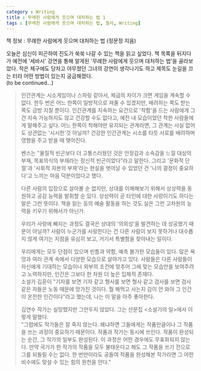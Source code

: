 ```yaml
---
category : Writing
title : 무례한 사람에게 웃으며 대처하는 법 1
tags : [무례한 사람에게 웃으며 대처하는 법, 필사, Writing]
---
```


책 정보 : 무례한 사람에게 웃으며 대처하는 법 (정문정 지음)  

오늘은 심신이 피곤하여 진도가 쑥쑥 나갈 수 있는 책을 읽고 싶었다. 책 목록을 뒤지다가 예전에 '세바시' 강연을 통해 알게된 '무례한 사람에게 웃으며 대처하는 법'을 골라보았다. 작은 체구에도 당차고 야무졌던 그녀의 강연이 생각나기도 하고 제목도 눈길을 끄는 터라 어떤 방법이 있는지 궁금해졌다.  
(to be continued...)

> 인간관계는 시소게임이나 스파링 같아서, 체급의 차이가 크면 게임을 계속할 수 없다. 한두 번은 어느 한쪽이 일방적으로 져줄 수 있겠지만, 배려하는 쪽도 받는 쪽도 금방 지칠 뿐이다. 인간관계를 지속하는 요건으로 '착함'을 드는 사람에게 그건 지속 가능하지도 않고 건강할 수도 없다고, 예전 내 모습이었던 착한 사람들에게 말해주고 싶다. 어느 한쪽이 착해야만 유지되는 관계라면, 그 관계는 사실 없어도 상관없는 '시시한'것 아닐까? 건강한 인간관계는 시소를 타듯 서로를 배려하며 영향을 주고 받을 때 맺어진다.  
> 
> 벤스는 "물질적 빈곤보다 더 고통스러웠던 것은 안정감과 소속감을 느낄 대상의 부재, 목표의식의 부재라는 정신적 빈곤이었다"라고 말한다. 그리고 '문화적 단절'과 '사회적 자본의 부재'라는 현실을 벗어날 수 있었던 건 '나의 결정이 중요하다'고 느끼는 마음 덕분이었다고 했다. 
> 
> 다른 사람의 입장으로 살아볼 순 없지만, 상대를 이해해보기 위해서 상상력을 동원하고 공감 능력을 발휘할 순 있다. 상상력이 곧 타인에 대한 사랑이기도 하다는 말은 그런 뜻이다. 책을 읽는 등의 예술 활동을 하는 것도 실은 그런 고차원의 능력을 키우기 위해서가 아닌가.
> 
> 우리가 사랑에 빠지는 과정도 결국은 상대의 '의외성'을 발견하는 데 성공했기 때문이 아닐까? 사람이 누군가를 사랑한다는 건 다른 사람이 보지 못하거나 대수롭지 않게 여기는 지점을 유심히 보고, 거기서 특별함을 찾아내는 일이다.  
> 
> 우리에게는 모두 단점이 있으며 빈틈과 약함, 예측 불가한 모습들이 있다. 많은 욕망과 여러 관계 속에서 다양한 모습으로 살아가고 있다. 사람들은 다른 사람들이 자신에게 기대하는 모습이나 외부의 조건에 맞추어 그에 맞는 모습만을 보여주려고 노력하지만, 인간은 그보다 한 차원 더 높은 입체적 존재다.  
> 소설가 김훈이 "기자를 보면 기자 같고 형사를 보면 형사 같고 검사를 보면 검사 같은 자들은 노동 때문에 망가진 것이다. 뭘 해먹고 사는지 감이 안 와야 그 인간이 온전한 인간이다"라고 했는데, 나는 이 말을 아주 좋아한다.  
> 
> 김연수 작가는 실망했지만 그만두지 않았다. 그는 산문집 <소설가의 일>에서 이렇게 말했다.  
> "그럼에도 작가들은 잘 죽지 않는다. 왜냐하면 그들에게는 작품만큼이나 그 작품을 쓰는 과정이 중요하기 때문이다. 작품과 작가는 동시에 쓰인다. 작품이 완성되는 순간, 그 작가의 일부도 완성된다. 이 과정은 어떤 경우에도 무표화되지 않는다. 만약 국가가 한 작가의 작품을 모두 불태운다고 해도 그 작품을 쓰기 전으로 그를 되돌릴 수는 없다. 한 번만이라도 공들여 작품을 완성해본 작가라면 그 어떤 비수에도 맞설 수 있는 힘의 원천을 안다."